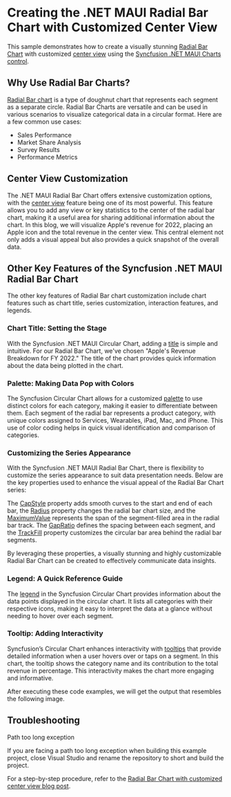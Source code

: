 # Creating the .NET MAUI Radial Bar Chart with Customized Center View
This sample demonstrates how to create a visually stunning [Radial Bar Chart](https://www.syncfusion.com/maui-controls/maui-circular-charts/chart-types/maui-radial-bar-chart) with customized [center view](https://help.syncfusion.com/cr/maui/Syncfusion.Maui.Charts.RadialBarSeries.html#Syncfusion_Maui_Charts_RadialBarSeries_CenterView) using the [Syncfusion .NET MAUI Charts control](https://www.syncfusion.com/maui-controls/maui-circular-charts).

## Why Use Radial Bar Charts?
[Radial Bar chart](https://youtu.be/KO7LfFuIwHE) is a type of doughnut chart that represents each segment as a separate circle. Radial Bar Charts are versatile and can be used in various scenarios to visualize categorical data in a circular format. Here are a few common use cases:
* Sales Performance
* Market Share Analysis
* Survey Results
* Performance Metrics

## Center View Customization

The .NET MAUI Radial Bar Chart offers extensive customization options, with the [center view](https://help.syncfusion.com/maui/circular-charts/radialbarchart#centerview) feature being one of its most powerful. This feature allows you to add any view or key statistics to the center of the radial bar chart, making it a useful area for sharing additional information about the chart. In this blog, we will visualize Apple's revenue for 2022, placing an Apple icon and the total revenue in the center view. This central element not only adds a visual appeal but also provides a quick snapshot of the overall data.

## Other Key Features of the Syncfusion .NET MAUI Radial Bar Chart

The other key features of Radial Bar chart customization include chart features such as chart title, series customization, interaction features, and legends.

### Chart Title: Setting the Stage
With the Syncfusion .NET MAUI Circular Chart, adding a [title](https://help.syncfusion.com/cr/maui/Syncfusion.Maui.Charts.ChartBase.html#Syncfusion_Maui_Charts_ChartBase_Title) is simple and intuitive. For our Radial Bar Chart, we've chosen "Apple's Revenue Breakdown for FY 2022." The title of the chart provides quick information about the data being plotted in the chart.

### Palette: Making Data Pop with Colors
The Syncfusion Circular Chart allows for a customized [palette](https://help.syncfusion.com/cr/maui/Syncfusion.Maui.Charts.ChartSeries.html#Syncfusion_Maui_Charts_ChartSeries_PaletteBrushes) to use distinct colors for each category, making it easier to differentiate between them. Each segment of the radial bar represents a product category, with unique colors assigned to Services, Wearables, iPad, Mac, and iPhone. This use of color coding helps in quick visual identification and comparison of categories.

### Customizing the Series Appearance
With the Syncfusion .NET MAUI Radial Bar Chart, there is flexibility to customize the series appearance to suit data presentation needs. Below are the key properties used to enhance the visual appeal of the Radial Bar Chart series:

The [CapStyle](https://help.syncfusion.com/cr/maui/Syncfusion.Maui.Charts.RadialBarSeries.html#Syncfusion_Maui_Charts_RadialBarSeries_CapStyle) property adds smooth curves to the start and end of each bar, the [Radius](https://help.syncfusion.com/cr/maui/Syncfusion.Maui.Charts.CircularSeries.html#Syncfusion_Maui_Charts_CircularSeries_Radius) property changes the radial bar chart size, and the [MaximumValue](https://help.syncfusion.com/cr/maui/Syncfusion.Maui.Charts.RadialBarSeries.html#Syncfusion_Maui_Charts_RadialBarSeries_MaximumValue) represents the span of the segment-filled area in the radial bar track. The [GapRatio](https://help.syncfusion.com/cr/maui/Syncfusion.Maui.Charts.RadialBarSeries.html#Syncfusion_Maui_Charts_RadialBarSeries_GapRatio) defines the spacing between each segment, and the [TrackFill](https://help.syncfusion.com/cr/maui/Syncfusion.Maui.Charts.RadialBarSeries.html#Syncfusion_Maui_Charts_RadialBarSeries_TrackFill) property customizes the circular bar area behind the radial bar segments.

By leveraging these properties, a visually stunning and highly customizable Radial Bar Chart can be created to effectively communicate data insights.  

### Legend: A Quick Reference Guide
The [legend](https://help.syncfusion.com/cr/maui/Syncfusion.Maui.Charts.ChartBase.html#Syncfusion_Maui_Charts_ChartBase_Legend) in the Syncfusion Circular Chart provides information about the data points displayed in the circular chart. It lists all categories with their respective icons, making it easy to interpret the data at a glance without needing to hover over each segment.

### Tooltip: Adding Interactivity
Syncfusion’s Circular Chart enhances interactivity with [tooltips](https://help.syncfusion.com/cr/maui/Syncfusion.Maui.Charts.ChartSeries.html#Syncfusion_Maui_Charts_ChartSeries_EnableTooltip) that provide detailed information when a user hovers over or taps on a segment. In this chart, the tooltip shows the category name and its contribution to the total revenue in percentage. This interactivity makes the chart more engaging and informative.

After executing these code examples, we will get the output that resembles the following image. 

## Troubleshooting
Path too long exception

If you are facing a path too long exception when building this example project, close Visual Studio and rename the repository to short and build the project.

For a step-by-step procedure, refer to the [Radial Bar Chart with customized center view blog post]().

